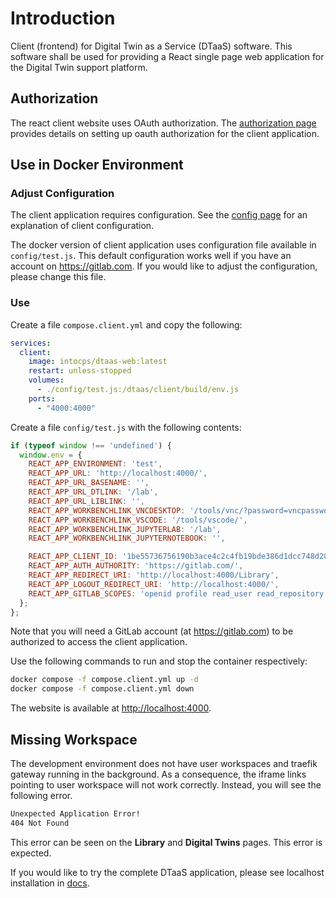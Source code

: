 # Introduction

Client (frontend) for Digital Twin as a Service (DTaaS) software.
This software shall be used for providing a React single page web
application for the Digital Twin support platform.

## Authorization

The react client website uses OAuth authorization.
The [authorization page](https://into-cps-association.github.io/DTaaS/development/admin/client/auth.html)
provides details on setting up oauth authorization for
the client application.

## Use in Docker Environment

### Adjust Configuration

The client application requires configuration.
See the [config page](https://into-cps-association.github.io/DTaaS/development/admin/client/config.html)
for an explanation of client configuration.

The docker version of client application uses configuration
file available in `config/test.js`. This default configuration
works well if you have an account on <https://gitlab.com>.
If you would like to adjust the configuration, please change this file.

### Use

Create a file `compose.client.yml` and copy the following:

```yml
services:
  client:
    image: intocps/dtaas-web:latest
    restart: unless-stopped
    volumes:
      - ./config/test.js:/dtaas/client/build/env.js
    ports:
      - "4000:4000"
```

Create a file `config/test.js` with the following contents:

```js
if (typeof window !== 'undefined') {
  window.env = {
    REACT_APP_ENVIRONMENT: 'test',
    REACT_APP_URL: 'http://localhost:4000/',
    REACT_APP_URL_BASENAME: '',
    REACT_APP_URL_DTLINK: '/lab',
    REACT_APP_URL_LIBLINK: '',
    REACT_APP_WORKBENCHLINK_VNCDESKTOP: '/tools/vnc/?password=vncpassword',
    REACT_APP_WORKBENCHLINK_VSCODE: '/tools/vscode/',
    REACT_APP_WORKBENCHLINK_JUPYTERLAB: '/lab',
    REACT_APP_WORKBENCHLINK_JUPYTERNOTEBOOK: '',

    REACT_APP_CLIENT_ID: '1be55736756190b3ace4c2c4fb19bde386d1dcc748d20b47ea8cfb5935b8446c',
    REACT_APP_AUTH_AUTHORITY: 'https://gitlab.com/',
    REACT_APP_REDIRECT_URI: 'http://localhost:4000/Library',
    REACT_APP_LOGOUT_REDIRECT_URI: 'http://localhost:4000/',
    REACT_APP_GITLAB_SCOPES: 'openid profile read_user read_repository api',
  };
};
```

Note that you will need a GitLab account (at https://gitlab.com) to be authorized to access the client application.

Use the following commands to run and stop the container respectively:

```bash
docker compose -f compose.client.yml up -d
docker compose -f compose.client.yml down
```

The website is available at <http://localhost:4000>.

## Missing Workspace

The development environment does not have user workspaces and
traefik gateway running in the background. As a consequence, the iframe
links pointing to user workspace will not work correctly. Instead, you
will see the following error.

```txt
Unexpected Application Error!
404 Not Found
```

This error can be seen on the **Library** and **Digital Twins** pages.
This error is expected.

If you would like to try the complete DTaaS application, please see
localhost installation in
[docs](https://into-cps-association.github.io/DTaaS/development/admin/localhost.html).
